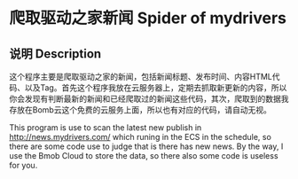# 爬取驱动之家新闻 Spider of mydrivers

## 说明 Description

这个程序主要是爬取驱动之家的新闻，包括新闻标题、发布时间、内容HTML代码、以及Tag。首先这个程序我放在云服务器上，定期去抓取新更新的内容，所以你会发现有判断最新的新闻和已经爬取过的新闻这些代码，其次，爬取到的数据我存放在Bomb云这个免费的云服务上面，所以也有对应的代码，请自动无视。

This program is use to scan the latest new publish in http://news.mydrivers.com/ which runing in the ECS in the schedule, so there are some code use to judge that is there has new news. By the way, I use the Bmob Cloud to store the data, so there also some code is useless for you.

